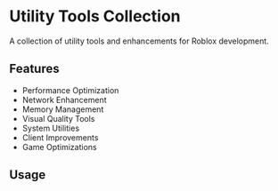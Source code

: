 # Utility Tools Collection

A collection of utility tools and enhancements for Roblox development.

## Features

- Performance Optimization
- Network Enhancement
- Memory Management
- Visual Quality Tools
- System Utilities
- Client Improvements
- Game Optimizations

## Usage
